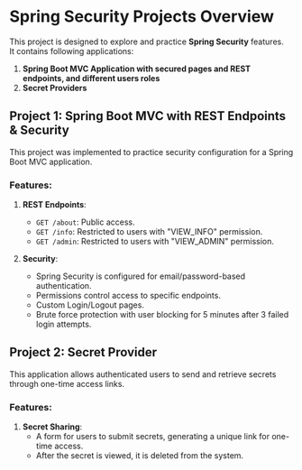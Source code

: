 # Spring Security Projects Overview
This project is designed to explore and practice **Spring Security** features.   
It contains following applications:

1. **Spring Boot MVC Application with secured pages and REST endpoints, and different users roles**
2. **Secret Providers**

## Project 1: Spring Boot MVC with REST Endpoints & Security

This project was implemented to practice security configuration for a Spring Boot MVC application.

### Features:
1. **REST Endpoints**:
    - `GET /about`: Public access.
    - `GET /info`: Restricted to users with "VIEW_INFO" permission.
    - `GET /admin`: Restricted to users with "VIEW_ADMIN" permission.

2. **Security**:
    - Spring Security is configured for email/password-based authentication.
    - Permissions control access to specific endpoints.
    - Custom Login/Logout pages.
    - Brute force protection with user blocking for 5 minutes after 3 failed login attempts.

## Project 2: Secret Provider

This application allows authenticated users to send and retrieve secrets through one-time access links.

### Features:
1. **Secret Sharing**:
    - A form for users to submit secrets, generating a unique link for one-time access.
    - After the secret is viewed, it is deleted from the system.

